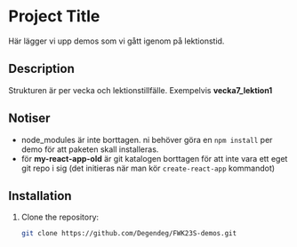 # Project Title

Här lägger vi upp demos som vi gått igenom på lektionstid.

## Description

Strukturen är per vecka och lektionstillfälle. Exempelvis **vecka7_lektion1**

## Notiser

- node_modules är inte borttagen. ni behöver göra en `npm install` per demo för att paketen skall installeras.
- för **my-react-app-old** är git katalogen borttagen för att inte vara ett eget git repo i sig (det initieras när man kör `create-react-app` kommandot)

## Installation

1. Clone the repository:

   ```bash
   git clone https://github.com/Degendeg/FWK23S-demos.git
